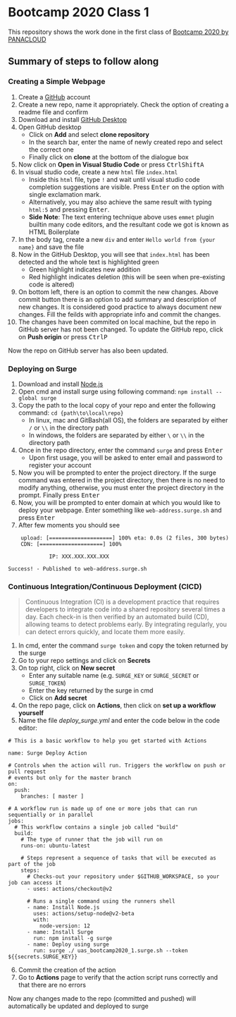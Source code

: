 # Bootcamp 2020 Class 1
This repository shows the work done in the first class of [Bootcamp 2020 by PANACLOUD](https://github.com/panacloud/bootcamp-2020)

## Summary of steps to follow along

### Creating a Simple Webpage

1. Create a [GitHub](https://github.com/) account
2. Create a new repo, name it appropriately. Check the option of creating a readme file and confirm
3. Download and install [GitHub Desktop](https://desktop.github.com/)
4. Open GitHub desktop
	- Click on **Add** and select **clone repository**
	- In the search bar, enter the name of newly created repo and select the correct one
	- Finally click on **clone** at the bottom of the dialogue box
5. Now click on **Open in Visual Studio Code** or press <kbd>Ctrl</kbd><kbd>Shift</kbd><kbd>A</kbd>
6. In visual studio code, create a new `html` file `index.html`
	- Inside this `html` file, type `!` and wait until visual studio code completion suggestions are visible. Press <kbd>Enter</kbd> on the option with single exclamation mark.
	- Alternatively, you may also achieve the same result with typing `html:5` and pressing <kbd>Enter</kbd>.
	- **Side Note**: The text entering technique above uses `emmet` plugin builtin many code editors, and the resultant code we got is known as HTML Boilerplate
7. In the body tag, create a new `div` and enter `Hello world from {your name}` and save the file
8. Now in the GitHub Desktop, you will see that `index.html` has been detected and the whole text is highlighted green
	- Green highlight indicates new addition
	- Red highlight indicates deletion (this will be seen when pre-existing code is altered)
9. On bottom left, there is an option to commit the new changes. Above commit button there is an option to add summary and description of new changes. It is considered good practice to always document new changes. Fill the feilds with appropriate info and commit the changes.
10. The changes have been commited on local machine, but the repo in GitHub server has not been changed. To update the GitHub repo, click on **Push origin** or press <kbd>Ctrl</kbd><kbd>P</kbd>

Now the repo on GitHub server has also been updated.

### Deploying on Surge
1. Download and install [Node.js](https://nodejs.org/en/)
2. Open cmd and install surge using following command: `npm install --global surge`
3. Copy the path to the local copy of your repo and enter the following command: `cd {path\to\local\repo}`
	- In linux, mac and GitBash(all OS), the folders are separated by either `/` or `\\` in the directory path
	- In windows, the folders are separated by either `\` or `\\` in the directory path
4. Once in the repo directory, enter the command `surge` and press <kbd>Enter</kbd>
	- Upon first usage, you will be asked to enter email and password to register your account
5. Now you will be prompted to enter the project directory. If the surge command was entered in the project directory, then there is no need to modify anything, otherwise, you must enter the project directory in the prompt. Finally press <kbd>Enter</kbd>
6. Now, you will be prompted to enter domain at which you would like to deploy your webpage. Enter something like `web-address.surge.sh` and press <kbd>Enter</kbd>
7. After few moments you should see

```
	upload: [====================] 100% eta: 0.0s (2 files, 300 bytes)
	CDN: [====================] 100%

             IP: XXX.XXX.XXX.XXX

Success! - Published to web-address.surge.sh
```
### Continuous Integration/Continuous Deployment (CICD)
> Continuous Integration (CI) is a development practice that requires developers to integrate code into a shared repository several times a day. Each check-in is then verified by an automated build (CD), allowing teams to detect problems early. By integrating regularly, you can detect errors quickly, and locate them more easily.
1. In cmd, enter the command `surge token` and copy the token returned by the surge
2. Go to your repo settings and click on **Secrets**
3. On top right, click on **New secret**
	- Enter any suitable name (e.g. `SURGE_KEY` or `SURGE_SECRET` or `SURGE_TOKEN`)
	- Enter the key returned by the surge in cmd
	- Click on **Add secret**
4. On the repo page, click on **Actions**, then click on **set up a workflow yourself**
5. Name the file *deploy_surge.yml* and enter the code below in the code editor:
```
# This is a basic workflow to help you get started with Actions

name: Surge Deploy Action

# Controls when the action will run. Triggers the workflow on push or pull request
# events but only for the master branch
on:
  push:
    branches: [ master ]

# A workflow run is made up of one or more jobs that can run sequentially or in parallel
jobs:
  # This workflow contains a single job called "build"
  build:
    # The type of runner that the job will run on
    runs-on: ubuntu-latest

    # Steps represent a sequence of tasks that will be executed as part of the job
    steps:
      # Checks-out your repository under $GITHUB_WORKSPACE, so your job can access it
      - uses: actions/checkout@v2

      # Runs a single command using the runners shell
      - name: Install Node.js
        uses: actions/setup-node@v2-beta
        with:
          node-version: 12
      - name: Install Surge
        run: npm install -g surge
      - name: Deploy using surge
        run: surge ./ uas_bootcamp2020_1.surge.sh --token ${{secrets.SURGE_KEY}}
```
6. Commit the creation of the action
7. Go to **Actions** page to verify that the action script runs correctly and that there are no errors

Now any changes made to the repo (committed and pushed) will automatically be updated and deployed to surge
